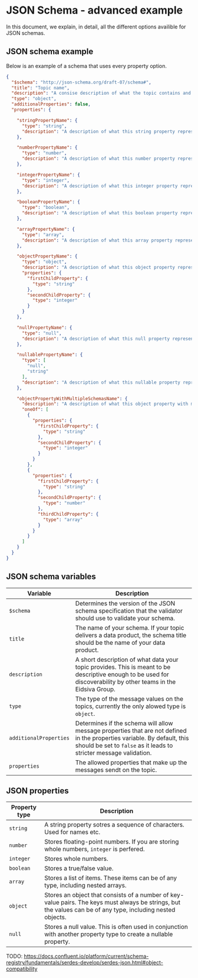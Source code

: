 # JSON Schema - advanced example
In this document, we explain, in detail, all the different options availible for JSON schemas.

## JSON schema example
Below is an example of a schema that uses every property option.
```json
{
  "$schema": "http://json-schema.org/draft-07/schema#",
  "title": "Topic name",
  "description": "A consise description of what the topic contains and is intendet to be used for",
  "type": "object",
  "additionalProperties": false,
  "properties": {

    "stringPropertyName": {
      "type": "string",
      "description": "A description of what this string property represents"
    },

    "numberPropertyName": {
      "type": "number",
      "description": "A description of what this number property represents. This property type is meant for floating-point numbers."
    },

    "integerPropertyName": {
      "type": "integer",
      "description": "A description of what this integer property represents. This property type is meant for whole numbers."
    },

    "booleanPropertyName": {
      "type": "boolean",
      "description": "A description of what this boolean property represents. This property type is meant for true or false values."
    },

    "arrayPropertyName": {
      "type": "array",
      "description": "A description of what this array property represents. This property type represents a list of items that can be of any type, including nested arrays."
    },

    "objectPropertyName": {
      "type": "object",
      "description": "A description of what this object property represents. This property type represents a collection of key-value pairs. The keys are strings, but the values van be of any type, including nested objects.",
      "properties": {
        "firstChildProperty": {
          "type": "string"
        },
        "secondChildProperty": {
          "type": "integer"
        }
      }
    },

    "nullPropertyName": {
      "type": "null",
      "description": "A description of what this null property represents. This property type represents a null value. This type is intended to be used with a anyOf or oneOf keyword to represent an optional or nullable property."
    },

    "nullablePropertyName": {
      "type": [
        "null",
        "string"
      ],
      "description": "A description of what this nullable property represents. This property setup is used when a property is optional."
    },

    "objectPropertyWithMultipleSchemasName": {
      "description": "A description of what this object property with multiple allowed schemas represents.",
      "oneOf": [
        {
          "properties": {
            "firstChildProperty": {
              "type": "string"
            },
            "secondChildProperty": {
              "type": "integer"
            }
          }
        },
        {
          "properties": {
            "firstChildProperty": {
              "type": "string"
            },
            "secondChildProperty": {
              "type": "number"
            },
            "thirdChildProperty": {
              "type": "array"
            }
          }
        }
      ]
    }
  }
}
```
## JSON schema variables
| **Variable**  | **Description**                                                                                                                                                 |
|---------------|-----------------------------------------------------------------------------------------------------------------------------------------------------------------|
| `$schema`     | Determines the version of the JSON schema specification that the validator should use to validate your schema.                                                  |
| `title`       | The name of your schema. If your topic delivers a data product, the schema title should be the name of your data product.                                       |
| `description` | A short description of what data your topic provides. This is meant to be descriptive enough to be used for discoverability by other teams in the Eidsiva Group.|
| `type`        | The type of the message values on the topics, currently the only alowed type is `object`.                                                                       |
| `additionalProperties` | Determines if the schema will allow message properties that are not defined in the properties variable. By default, this should be set to `false` as it leads to stricter message validation.|
| `properties`  | The allowed properties that make up the messages sendt on the topic.                                                                                            |

## JSON properties
| **Property type** | **Description**                                                                                                                                             |
|-------------------|-------------------------------------------------------------------------------------------------------------------------------------------------------------|
| `string`          | A string property sotres a sequence of characters. Used for names etc.                                                                                      |
| `number`          | Stores floating-point numbers. If you are storing whole numbers, `integer` is perfered.                                                                     |
| `integer`         | Stores whole numbers.                                                                                                                                       |
| `boolean`         | Stores a true/false value.                                                                                                                                  |
| `array`           | Stores a list of items. These items can be of any type, including nested arrays.                                                                            |
| `object`          | Stores an object that consists of a number of key-value pairs. The keys must always be strings, but the values can be of any type, including nested objects.|
| `null `           | Stores a null value. This is often used in conjunction with another property type to create a nullable property.                                            |



TODO: https://docs.confluent.io/platform/current/schema-registry/fundamentals/serdes-develop/serdes-json.html#object-compatibility
